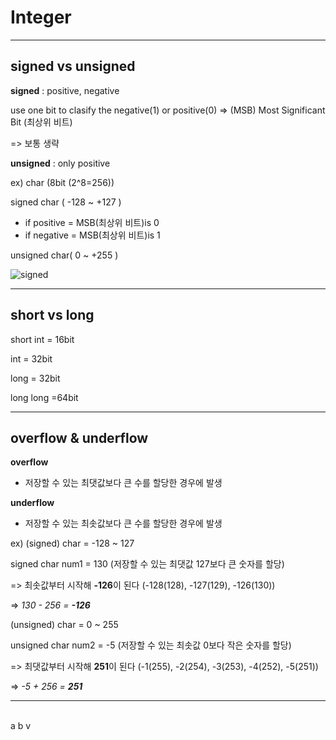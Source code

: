 # Integer
___
## signed vs unsigned  

__signed__ : positive, negative

use one bit to clasify the negative(1) or positive(0) 
=> (MSB) Most Significant Bit (최상위 비트)

=> 보통 생략

__unsigned__ : only positive

ex) char (8bit (2^8=256))

signed char ( -128 ~ +127 ) 

+ if positive = MSB(최상위 비트)is 0
+ if negative = MSB(최상위 비트)is 1
   
unsigned char( 0 ~ +255 )

![signed](https://user-images.githubusercontent.com/50546745/139521325-b4571405-84ce-4cb9-89f7-b671223b8bbd.png)
___
## short vs long

short int = 16bit

int = 32bit

long = 32bit

long long =64bit
___
## overflow & underflow
**overflow**
+ 저장할 수 있는 최댓값보다 큰 수를 할당한 경우에 발생

**underflow**
+ 저장할 수 있는 최솟값보다 큰 수를 할당한 경우에 발생

ex)
(signed) char = -128 ~ 127

signed char num1 = 130 (저장할 수 있는 최댓값 127보다 큰 숫자를 할당)

=> 최솟값부터 시작해 **-126**이 된다 (-128(128), -127(129), -126(130))

=> *130 - 256 = **-126***

(unsigned) char = 0 ~ 255 

unsigned char num2 = -5 (저장할 수 있는 최솟값 0보다 작은 숫자를 할당)

=> 최댓값부터 시작해 **251**이 된다 (-1(255), -2(254), -3(253), -4(252), -5(251))

=> *-5 + 256 = **251***
___
<br>a
b
v
</br>

